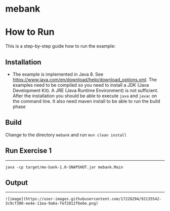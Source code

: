 # mebank


# How to Run

This is a step-by-step guide how to run the example:

## Installation

* The example is implemented in Java 8. See    https://www.java.com/en/download/help/download_options.xml. 
  The  examples need to be compiled so you need to install a JDK (Java Development Kit). A JRE (Java Runtime Environment) is not
  sufficient. After the installation you should be able to execute   `java` and `javac` on the command line.
  It also need maven install to be able to run the build phase
   
## Build

Change to the directory `mebank` and run `mvn clean install` 

## Run Exercise 1 
------------------
    java -cp target/me-bank-1.0-SNAPSHOT.jar mebank.Main
    
## Output 
------
    ![image](https://user-images.githubusercontent.com/17228294/92135542-3c9cf300-ee4e-11ea-9a6a-fef2812f6e6e.png)

